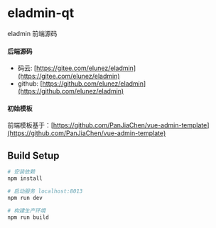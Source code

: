 # eladmin-qt

eladmin 前端源码

#### 后端源码
- 码云: [https://gitee.com/elunez/eladmin](https://gitee.com/elunez/eladmin)
- github: [https://github.com/elunez/eladmin](https://github.com/elunez/eladmin)

#### 初始模板
前端模板基于：[https://github.com/PanJiaChen/vue-admin-template](https://github.com/PanJiaChen/vue-admin-template)

## Build Setup
``` bash
# 安装依赖
npm install

# 启动服务 localhost:8013
npm run dev

# 构建生产环境
npm run build
```